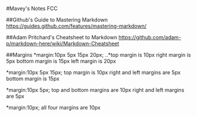 #Mavey's Notes FCC

##Github's Guide to Mastering Markdown
https://guides.github.com/features/mastering-markdown/

##Adam Pritchard's Cheatsheet to Markdown
https://github.com/adam-p/markdown-here/wiki/Markdown-Cheatsheet


##Margins
*margin:10px 5px 15px 20px;
..*top margin is 10px
right margin is 5px
bottom margin is 15px
left margin is 20px

*margin:10px 5px 15px;
top margin is 10px
right and left margins are 5px
bottom margin is 15px

*margin:10px 5px;
top and bottom margins are 10px
right and left margins are 5px

*margin:10px;
all four margins are 10px
